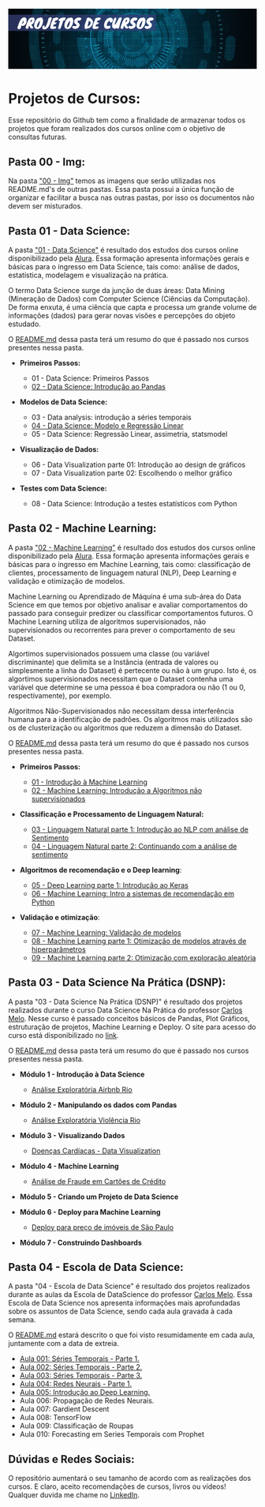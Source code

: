 ![Projetos de Cursos](https://github.com/GabrielTrentino/Projetos-de-Cursos/blob/master/00%20-%20Img/00%20-%20PC%20inicial.png?raw=true)

# Projetos de Cursos:

Esse repositório do Github tem como a finalidade de armazenar todos os projetos que foram realizados dos cursos online com o objetivo de consultas futuras.

## **Pasta 00 - Img:**
Na pasta ["00 - Img"](https://github.com/GabrielTrentino/Projetos-de-Cursos/tree/master/00%20-%20Img) temos as imagens que serão utilizadas nos README.md's de outras pastas. Essa pasta possui a única função de organizar e facilitar a busca nas outras pastas, por isso os documentos não devem ser misturados.

## **Pasta 01 - Data Science:**
A pasta ["01 - Data Science"](https://github.com/GabrielTrentino/Projetos-de-Cursos/tree/master/01-DataScience) é resultado dos estudos dos cursos online disponibilizado pela [Alura](https://www.alura.com.br/cursos-online-data-science/data-science). Essa formação apresenta informações gerais e básicas para o ingresso em Data Science, tais como: análise de dados, estatística, modelagem e visualização na prática.

O termo Data Science surge da junção de duas áreas: Data Mining (Mineração de Dados) com Computer Science (Ciências da Computação). De forma enxuta, é uma ciência que capta e processa um grande volume de informações (dados) para gerar novas visões e percepções do objeto estudado.

O [README.md](https://github.com/GabrielTrentino/Projetos-de-Cursos/blob/master/01-DataScience/README.md) dessa pasta terá um resumo do que é passado nos cursos presentes nessa pasta.

* **Primeiros Passos:**
  * 01 - Data Science: Primeiros Passos
  * [02 - Data Science: Introdução ao Pandas](https://github.com/GabrielTrentino/Projetos-de-Cursos/blob/master/01-DataScience/02_Data_Science_Introdu%C3%A7%C3%A3o_ao_Pandas.ipynb)
  
* **Modelos de Data Science:**
  * 03 - Data analysis: introdução a séries temporais
  * [04 - Data Science: Modelo e Regressão Linear](https://github.com/GabrielTrentino/Projetos-de-Cursos/blob/master/01-DataScience/04_Regress%C3%A3o_Linear.ipynb)
  * 05 - Data Science: Regressão Linear, assimetria, statsmodel

* **Visualização de Dados:**
  * 06 - Data Visualization parte 01: Introdução ao design de gráficos
  * 07 - Data Visualization parte 02: Escolhendo o melhor gráfico

* **Testes com Data Science:**
  * 08 - Data Science: Introdução a testes estatísticos com Python

## **Pasta 02 - Machine Learning:**
A pasta ["02 - Machine Learning"](https://github.com/GabrielTrentino/Projetos-de-Cursos/tree/master/02-MachineLearning) é resultado dos estudos dos cursos online disponibilizado pela [Alura](https://www.alura.com.br/formacao-machine-learning). Essa formação apresenta informações gerais e básicas para o ingresso em Machine Learning, tais como: classificação de clientes, processamento de linguagem natural (NLP), Deep Learning e validação e otimização de modelos.

Machine Learning ou Aprendizado de Máquina é uma sub-área do Data Science em que temos por objetivo analisar e avaliar comportamentos do passado para conseguir predizer ou classificar comportamentos futuros. O Machine Learning utiliza de algoritmos supervisionados, não supervisionados ou recorrentes para prever o comportamento de seu Dataset.

Algortimos supervisionados possuem uma classe (ou variável discriminante) que delimita se a Instância (entrada de valores ou simplesmente a linha do Dataset) é pertecente ou não à um grupo. Isto é, os algortimos supervisionados necessitam que o Dataset contenha uma variável que determine se uma pessoa é boa compradora ou não (1 ou 0, respectivamente), por exemplo.

Algoritmos Não-Supervisionados não necessitam dessa interferência humana para a identificação de padrões. Os algoritmos mais utilizados são os de clusterização ou algoritmos que reduzem a dimensão do Dataset. 

O [README.md](https://github.com/GabrielTrentino/Projetos-de-Cursos/blob/master/02-MachineLearning/README.md) dessa pasta terá um resumo do que é passado nos cursos presentes nessa pasta.

* **Primeiros Passos:**
  * [01 - Introdução à Machine Learning](https://github.com/GabrielTrentino/Projetos-de-Cursos/blob/master/02-MachineLearning/01_Introdu%C3%A7%C3%A3o_a_Machine_Learning.ipynb)
  * [02 - Machine Learning: Introdução a Algoritmos não supervisionados](https://github.com/GabrielTrentino/Projetos-de-Cursos/blob/master/02-MachineLearning/02_Machine_Learning_N%C3%A3o_Supervisionado.ipynb)
  
* **Classificação e Processamento de Linguagem Natural:**
  * [03 - Linguagem Natural parte 1: Introdução ao NLP com análise de Sentimento](https://github.com/GabrielTrentino/Projetos-de-Cursos/blob/master/02-MachineLearning/03_Processamento_Linguagem_Natural.ipynb)
  * [04 - Linguagem Natural parte 2: Continuando com a análise de sentimento](https://github.com/GabrielTrentino/Projetos-de-Cursos/blob/master/02-MachineLearning/04_Processamento_Linguagem_Natural_2.ipynb)
  
* **Algoritmos de recomendação e o Deep learning**:
  * [05 - Deep Learning parte 1: Introdução ao Keras](https://github.com/GabrielTrentino/Projetos-de-Cursos/blob/master/02-MachineLearning/05_Introdu%C3%A7%C3%A3o_Keras.ipynb)
  * [06 - Machine Learning: Intro a sistemas de recomendação em Python](https://github.com/GabrielTrentino/Projetos-de-Cursos/blob/master/02-MachineLearning/06_Sistemas_Recomenda%C3%A7%C3%A3o.ipynb)
  
* **Validação e otimização**:
  * [07 - Machine Learning: Validação de modelos](https://github.com/GabrielTrentino/Projetos-de-Cursos/blob/master/02-MachineLearning/07_Valida%C3%A7%C3%A3o_de_Modelos.ipynb)
  * [08 - Machine Learning parte 1: Otimização de modelos através de hiperparâmetros](https://github.com/GabrielTrentino/Projetos-de-Cursos/blob/master/02-MachineLearning/08_Otimiza%C3%A7%C3%A3o_de_Modelos_1.ipynb)
  * [09 - Machine Learning parte 2: Otimização com exploração aleatória](https://github.com/GabrielTrentino/Projetos-de-Cursos/blob/master/02-MachineLearning/09_Otimiza%C3%A7%C3%A3o_de_Modelos_2.ipynb)

## **Pasta 03 - Data Science Na Prática (DSNP):**
A pasta "03 - Data Science Na Prática (DSNP)" é resultado dos projetos realizados durante o curso Data Science Na Prática do professor [Carlos Melo](https://www.linkedin.com/in/carlosfab/). Nesse curso é passado conceitos básicos de Pandas, Plot Gráficos, estruturação de projetos, Machine Learning e Deploy. O site para acesso do curso está disponibilizado no [link](https://datasciencenapratica.club.hotmart.com/login).

O [README.md](https://github.com/GabrielTrentino/Projetos-de-Cursos/tree/master/03-DSNP/README.md) dessa pasta terá um resumo do que é passado nos cursos presentes nessa pasta.

* **Módulo 1 - Introdução à Data Science**

  * [Análise Exploratória Airbnb Rio](https://github.com/GabrielTrentino/Projetos-de-Cursos/blob/master/03-DSNP/01_An%C3%A1lise_Explorat%C3%B3ria_AirBNB_(RIO).ipynb)
  
* **Módulo 2 - Manipulando os dados com Pandas**

  * [Análise Exploratória Violência Rio](https://github.com/GabrielTrentino/Projetos-de-Cursos/blob/master/03-DSNP/02_Viol%C3%AAncia_Rio.ipynb)
  
* **Módulo 3 - Visualizando Dados**

  * [Doenças Cardíacas - Data Visualization](https://github.com/GabrielTrentino/Projetos-de-Cursos/blob/master/03-DSNP/03_DataVisualization_Doen%C3%A7asCardiacas.ipynb)
  
* **Módulo 4 - Machine Learning**

  * [Análise de Fraude em Cartões de Crédito](https://github.com/GabrielTrentino/Projetos-de-Cursos/blob/master/03-DSNP/04_Fraude_em_Cart%C3%B5es_de_Cr%C3%A9dito.ipynb)
  
* **Módulo 5 - Criando um Projeto de Data Science**

  
* **Módulo 6 - Deploy para Machine Learning**
  * [Deploy para preço de imóveis de São Paulo](https://github.com/GabrielTrentino/Projetos-de-Cursos/blob/master/03-DSNP/05_DeployML_imoveis_SaoPaulo.ipynb)
  
* **Módulo 7 - Construindo Dashboards**

  
## **Pasta 04 - Escola de Data Science:**
A pasta "04 - Escola de Data Science" é resultado dos projetos realizados durante as aulas da Escola de DataScience do professor [Carlos Melo](https://www.linkedin.com/in/carlosfab/). Essa Escola de Data Science nos apresenta informações mais aprofundadas sobre os assuntos de Data Science, sendo cada aula gravada à cada semana.

O [README.md](https://github.com/GabrielTrentino/Projetos-de-Cursos/blob/master/04-EscolaDataScience/README.md) estará descrito o que foi visto resumidamente em cada aula, juntamente com a data de extreia.

* [Aula 001: Séries Temporais - Parte 1.](https://github.com/GabrielTrentino/Projetos-de-Cursos/blob/master/04-EscolaDataScience/Aula001_S%C3%A9riesTemporais.ipynb)
* [Aula 002: Séries Temporais - Parte 2.](https://github.com/GabrielTrentino/Projetos-de-Cursos/blob/master/04-EscolaDataScience/Aula002_S%C3%A9riesTemporais.ipynb)
* [Aula 003: Séries Temporais - Parte 3.](https://github.com/GabrielTrentino/Projetos-de-Cursos/blob/master/04-EscolaDataScience/Aula003_S%C3%A9riesTemporais.ipynb)
* [Aula 004: Redes Neurais - Parte 1.](https://github.com/GabrielTrentino/Projetos-de-Cursos/blob/master/04-EscolaDataScience/Aula004_RedesNeurais.ipynb)
* [Aula 005: Introdução ao Deep Learning.](https://github.com/GabrielTrentino/Projetos-de-Cursos/blob/master/04-EscolaDataScience/Aula005_Introducao_DeepLearning.ipynb)
* Aula 006: Propagação de Redes Neurais.
* Aula 007: Gardient Descent
* Aula 008: TensorFlow
* Aula 009: Classificação de Roupas 
* Aula 010: Forecasting em Series Temporais com Prophet

## **Dúvidas e Redes Sociais:**
O repositório aumentará o seu tamanho de acordo com as realizações dos cursos. E claro, aceito recomendações de cursos, livros ou vídeos! Qualquer duvida me chame no [LinkedIn](https://www.linkedin.com/in/gabriel-trentino-froes-415558144/).
